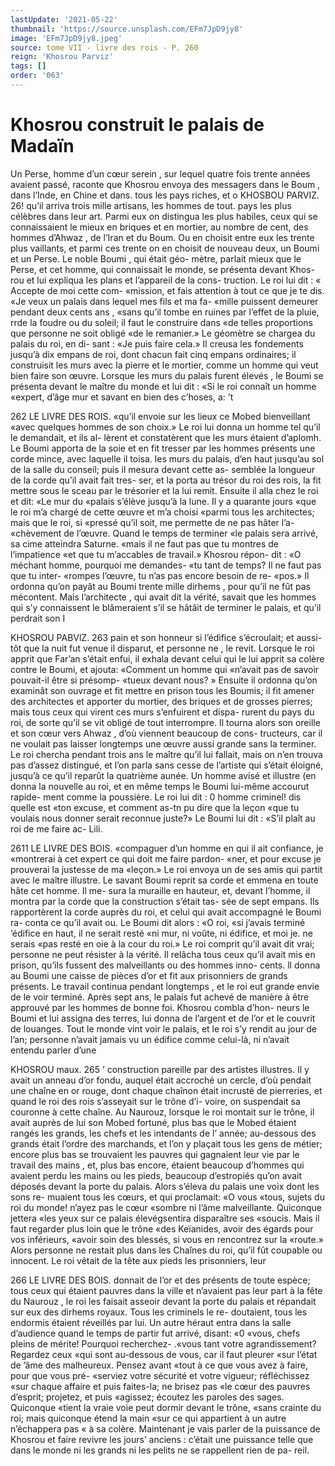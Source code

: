 ```yaml
---
lastUpdate: '2021-05-22'
thumbnail: 'https://source.unsplash.com/EFm7JpD9jy8'
image: 'EFm7JpD9jy8.jpeg'
source: tome VII - livre des rois - P. 260
reign: 'Khosrou Parviz'
tags: []
order: '063'
---
```


# Khosrou construit le palais de Madaïn

Un Perse, homme d’un cœur serein , sur lequel quatre fois trente années avaient passé, raconte que Khosrou envoya des messagers dans le Boum , dans l’Inde, en Chine et dans. tous les pays riches, et
o
KHOSBOU PARVIZ. 26! qu’il arriva trois mille artisans, les hommes de tout.
pays les plus célèbres dans leur art. Parmi eux on distingua les plus habiles, ceux qui se connaissaient le mieux en briques et en mortier, au nombre de cent, des hommes d’Ahwaz , de l’Iran et du Boum.
Ou en choisit entre eux les trente plus vaillants, et parmi ces trente on en choisit de nouveau deux, un
Boumi et un Perse. Le noble Boumi , qui était géo- mètre, parlait mieux que le Perse, et cet homme, qui connaissait le monde, se présenta devant Khos- rou et lui expliqua les plans et l’appareil de la cons- truction. Le roi lui dit : « Accepte de moi cette com- «mission, et fais attention à tout ce que je te dis. «Je veux un palais dans lequel mes fils et ma fa- «mille puissent demeurer pendant deux cents ans , «sans qu’il tombe en ruines par l’effet de la pluie,
rrde la foudre ou du soleil; il faut le construire dans «de telles proportions que personne ne soit obligé
«de le remanier.»
Le géomètre se chargea du palais du roi, en di- sant : «Je puis faire cela.» Il creusa les fondements jusqu’à dix empans de roi, dont chacun fait cinq empans ordinaires; il construisit les murs avec la pierre et le mortier, comme un homme qui veut bien faire son œuvre. Lorsque les murs du palais furent élevés , le Boumi se présenta devant le maître
du monde et lui dit : «Si le roi connaît un homme «expert, d’âge mur et savant en bien des c’hoses,
a: ’t

262 LE LIVRE DES ROIS.
«qu’il envoie sur les lieux ce Mobed bienveillant
«avec quelques hommes de son choix.» Le roi lui donna un homme tel qu’il le demandait, et ils al- lèrent et constatèrent que les murs étaient d’aplomh.
Le Boumi apporta de la soie et en fit tresser par les hommes présents une corde mince, avec laquelle il toisa. les murs du palais, d’en haut jusqu’au sol de
la salle du conseil; puis il mesura devant cette as- semblée la longueur de la corde qu’il avait fait tres-
ser, et la porta au trésor du roi des rois, la fit mettre sous le sceau par le trésorier et la lui remit.
Ensuite il alla chez le roi et dit: «Le mur du «palais s’élève jusqu’à la lune. Il y a quarante jours
«que le roi m’a chargé de cette œuvre et m’a choisi
«parmi tous les architectes; mais que le roi, si «pressé qu’il soit, me permette de ne pas hâter l’a-
«chèvement de l’œuvre. Quand le temps de terminer
«le palais sera arrivé, sa cime atteindra Saturne. «mais il ne faut pas que tu montres de l’impatience
«et que tu m’accables de travail.» Khosrou répon-
dit : «O méchant homme, pourquoi me demandes- «tu tant de temps? Il ne faut pas que tu inter- «rompes l’œuvre, tu n’as pas encore besoin de re-
«pos.» Il ordonna qu’on payât au Boumi trente
mille dirhems , pour qu’il ne fût pas mécontent.
Mais l’architecte , qui avait dit la vérité, savait que
les hommes qui s’y connaissent le blâmeraient s’il
se hâtâit de terminer le palais, et qu’il perdrait son
I

KHOSROU PABVlZ. 263 pain et son honneur si l’édifice s’écroulait; et aussi-
tôt que la nuit fut venue il disparut, et personne ne , le revit.
Lorsque le roi apprit que Far’an s’était enfui, il
exhala devant celui qui le lui apprit sa colère contre
le Boumi, et ajouta: «Comment un homme qui «n’avait pas de savoir pouvait-il être si présomp-
«tueux devant nous? » Ensuite il ordonna qu’on examinât son ouvrage et fit mettre en prison tous les Boumis; il fit amener des architectes et apporter du mortier, des briques et de grosses pierres; mais tous ceux qui virent ces murs s’enfuirent et dispa- rurent du pays du roi, de sorte qu’il se vit obligé de
tout interrompre. Il tourna alors son oreille et son cœur vers Ahwaz , d’où viennent beaucoup de cons-
tructeurs, car il ne voulait pas laisser longtemps une œuvre aussi grande sans la terminer. Le roi chercha pendant trois ans le maître qu’il lui fallait,
mais on n’en trouva pas d’assez distingué, et l’on
parla sans cesse de l’artiste qui s’était éloigné, jusqu’à
ce qu’il reparût la quatrième aunée. Un homme
avisé et illustre (en donna la nouvelle au roi, et en même temps le Boumi lui-même accourut rapide- ment comme la poussière.
Le roi lui dit : 0 homme criminel! dis quelle est «ton excuse, et comment as-tn pu dire que la leçon «que tu voulais nous donner serait reconnue juste?»
Le Boumi lui dit : «S’il plaît au roi de me faire ac-
Lili.

2611 LE LIVRE DES BOIS. «compaguer d’un homme en qui il ait confiance, je
«montrerai à cet expert ce qui doit me faire pardon- «ner, et pour excuse je prouverai la justesse de ma «leçon.» Le roi envoya un de ses amis qui partit avec le maître illustre. Le savant Boumi reprit sa corde et emmena en toute hâte cet homme. Il me- sura la muraille en hauteur, et, devant l’homme, il montra par la corde que la construction s’était tas-
sée de sept empans. Ils rapportèrent la corde auprès du roi, et celui qui avait accompagné le Boumi ra- conta ce qu’il avait ou. Le Boumi dit alors : «O roi,
«si j’avais terminé ’édifice en haut, il ne serait resté
«ni mur, ni voûte, ni édifice, et moi je. ne serais «pas resté en oie à la cour du roi.» Le roi comprit qu’il avait dit vrai; personne ne peut résister à la vérité. Il relâcha tous ceux qu’il avait mis en prison,
qu’ils fussent des malveillants ou des hommes inno- cents. ll donna au Boumi une caisse de pièces d’or et fit aux prisonniers de grands présents.
Le travail continua pendant longtemps , et le roi eut grande envie de le voir terminé. Après sept ans,
le palais fut achevé de manière à être approuvé par
les hommes de bonne foi. Khosrou combla d’hon- neurs le Boumi et lui assigna des terres, lui donna de l’argent et de l’or et le couvrit de louanges. Tout
le monde vint voir le palais, et le roi s’y rendit au
jour de l’an; personne n’avait jamais vu un édifice
comme celui-là, ni n’avait entendu parler d’une

KHOSROU maux. 265 ’
construction pareille par des artistes illustres. Il y avait un anneau d’or fondu, auquel était accroché
un cercle, d’où pendait une chaîne en or rouge,
dont chaque chaînon était incrusté de pierreries,
et quand le roi des rois s’asseyait sur le trône d’i-
voire, on suspendait sa couronne à cette chaîne. Au Naurouz, lorsque le roi montait sur le trône, il avait auprès de lui son Mobed fortuné, plus bas
que le Mobed étaient rangés les grands, les chefs et
les intendants de l’ année; au-dessous des grands
était l’ordre des marchands, et l’on y plaçait tous
les gens de métier; encore plus bas se trouvaient les pauvres qui gagnaient leur vie par le travail des
mains , et, plus bas encore, étaient beaucoup d’hommes qui avaient perdu les mains ou les pieds, beaucoup d’estropiés qu’on avait déposés devant la
porte du palais.
Alors s’éleva du palais une voix dont les sons re-
muaient tous les cœurs, et qui proclamait: «O vous «tous, sujets du roi du monde! n’ayez pas le cœur «sombre ni l’âme malveillante. Quiconque jettera
«les yeux sur ce palais élevégsentira disparaître ses «soucis. Mais il faut regarder plus loin que le trône «des Keïanides, avoir des égards pour vos inférieurs, «avoir soin des blessés, si vous en rencontrez sur la «route.» Alors personne ne restait plus dans les Chaînes du roi, qu’il fût coupable ou innocent. Le
roi vêtait de la tête aux pieds les prisonniers, leur

266 LE LIVRE DES BOIS.
donnait de l’or et des présents de toute espèce; tous
ceux qui étaient pauvres dans la ville et n’avaient
pas leur part à la fête du Naurouz , le roi les faisait asseoir devant la porte du palais et répandait sur eux des dirhems royaux. Tous les criminels le re- doutaient, tous les endormis étaient réveillés par
lui.
Un autre héraut entra dans la salle d’audience quand le temps de partir fut arrivé, disant: «0 «vous, chefs pleins de mérite! Pourquoi recherchez-
.«vous tant votre agrandissement? Regardez ceux «qui sont au-dessous de vous, car il faut pleurer «sur l’état de ’âme des malheureux. Pensez avant
«tout à ce que vous avez à faire, pour que vous pré- «serviez votre sécurité et votre vigueur; réfléchissez
«sur chaque affaire et puis faites-la; ne brisez pas «le cœur des pauvres d’esprit; projetez, et puis «agissez; écoutez les paroles des sages. Quiconque «tient la vraie voie peut dormir devant le trône, «sans crainte du roi; mais quiconque étend la main «sur ce qui appartient à un autre n’échappera pas
« à sa colère.
Maintenant je vais parler de la puissance de Khosrou et faire revivre les jours’ anciens : c’était
une puissance telle que dans le monde ni les
grands ni les pelits ne se rappellent rien de pa- reil.
